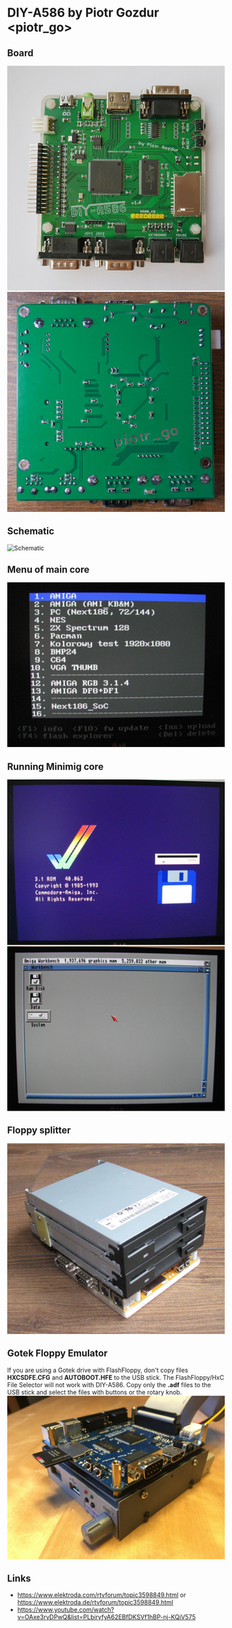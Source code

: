 # DIY-A586 by Piotr Gozdur <piotr_go>

## Board
![DIY-A586 top](img/foto_003.jpg)
![DIY-A586 bottom](img/foto_004.jpg)

## Schematic
![Schematic](pcb/v1.6/schemat.png)

## Menu of main core
![Main core menu](img/foto_007.jpg)

## Running Minimig core
![Minimig core](img/foto_008.jpg)
![Minimig core](img/foto_009.jpg)

## Floppy splitter
![Minimig core](img/foto_010.jpg)

## Gotek Floppy Emulator
If you are using a Gotek drive with FlashFloppy, don't copy files **HXCSDFE.CFG** and **AUTOBOOT.HFE** to the USB stick. The FlashFloppy/HxC File Selector will not work with DIY-A586. Copy only the **.adf** files to the USB stick and select the files with buttons or the rotary knob.
![Minimig core](img/diy-a586-with-gotek.jpg)

## Links
* https://www.elektroda.com/rtvforum/topic3598849.html or https://www.elektroda.de/rtvforum/topic3598849.html
* https://www.youtube.com/watch?v=OAxe3ryDPwQ&list=PLbiryfyA62EBfDKSVf1hBP-nj-KQiV575


